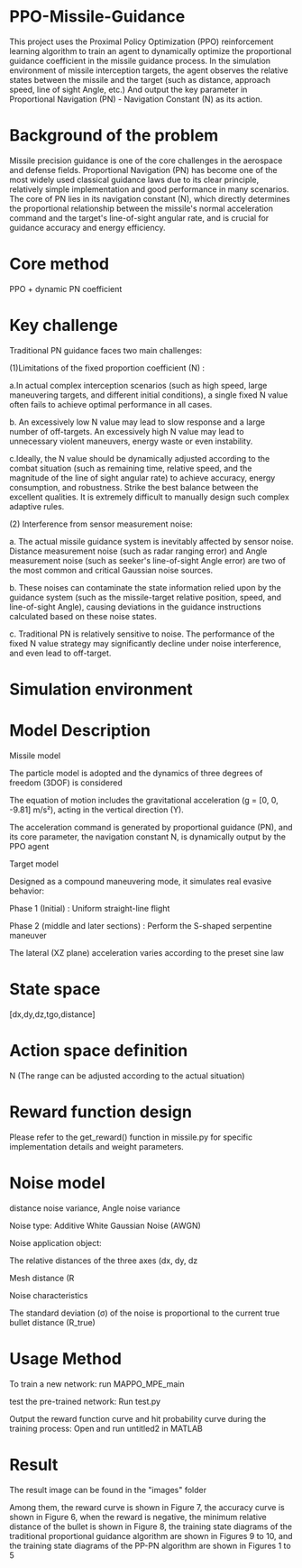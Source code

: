 # PPO-Missile-Guidance
This project uses the Proximal Policy Optimization (PPO) reinforcement learning algorithm to train an agent to dynamically optimize the proportional guidance coefficient in the missile guidance process. In the simulation environment of missile interception targets, the agent observes the relative states between the missile and the target (such as distance, approach speed, line of sight Angle, etc.) And output the key parameter in Proportional Navigation (PN) - Navigation Constant (N) as its action.

# Background of the problem
Missile precision guidance is one of the core challenges in the aerospace and defense fields. Proportional Navigation (PN) has become one of the most widely used classical guidance laws due to its clear principle, relatively simple implementation and good performance in many scenarios. The core of PN lies in its navigation constant (N), which directly determines the proportional relationship between the missile's normal acceleration command and the target's line-of-sight angular rate, and is crucial for guidance accuracy and energy efficiency.

# Core method
PPO + dynamic PN coefficient

# Key challenge
    
Traditional PN guidance faces two main challenges:

(1)Limitations of the fixed proportion coefficient (N) :

a.In actual complex interception scenarios (such as high speed, large maneuvering targets, and different initial conditions), a single fixed N value often fails to achieve optimal performance in all cases.

b. An excessively low N value may lead to slow response and a large number of off-targets. An excessively high N value may lead to unnecessary violent maneuvers, energy waste or even instability.

c.Ideally, the N value should be dynamically adjusted according to the combat situation (such as remaining time, relative speed, and the magnitude of the line of sight angular rate) to achieve accuracy, energy consumption, and robustness. Strike the best balance between the excellent qualities. It is extremely difficult to manually design such complex adaptive rules.

(2) Interference from sensor measurement noise:

a. The actual missile guidance system is inevitably affected by sensor noise. Distance measurement noise (such as radar ranging error) and Angle measurement noise (such as seeker's line-of-sight Angle error) are two of the most common and critical Gaussian noise sources.

b. These noises can contaminate the state information relied upon by the guidance system (such as the missile-target relative position, speed, and line-of-sight Angle), causing deviations in the guidance instructions calculated based on these noise states.

c. Traditional PN is relatively sensitive to noise. The performance of the fixed N value strategy may significantly decline under noise interference, and even lead to off-target.

# Simulation environment

# Model Description

Missile model

The particle model is adopted and the dynamics of three degrees of freedom (3DOF) is considered

The equation of motion includes the gravitational acceleration (g = [0, 0, -9.81] m/s²), acting in the vertical direction (Y).

The acceleration command is generated by proportional guidance (PN), and its core parameter, the navigation constant N, is dynamically output by the PPO agent

Target model

Designed as a compound maneuvering mode, it simulates real evasive behavior:

Phase 1 (Initial) : Uniform straight-line flight

Phase 2 (middle and later sections) : Perform the S-shaped serpentine maneuver

The lateral (XZ plane) acceleration varies according to the preset sine law



# State space

[dx,dy,dz,tgo,distance]

# Action space definition

N (The range can be adjusted according to the actual situation)

# Reward function design

Please refer to the get_reward() function in missile.py for specific implementation details and weight parameters.

# Noise model 

distance noise variance, Angle noise variance

Noise type: Additive White Gaussian Noise (AWGN)

Noise application object:

The relative distances of the three axes (dx, dy, dz

Mesh distance (R

Noise characteristics

The standard deviation (σ) of the noise is proportional to the current true bullet distance (R_true) 
 
# Usage Method

To train a new network: run MAPPO_MPE_main

test the pre-trained network: Run test.py

Output the reward function curve and hit probability curve during the training process: Open and run untitled2 in MATLAB

# Result

The result image can be found in the "images" folder

Among them, the reward curve is shown in Figure 7, the accuracy curve is shown in Figure 6, when the reward is negative, the minimum relative distance of the bullet is shown in Figure 8, the training state diagrams of the traditional proportional guidance algorithm are shown in Figures 9 to 10, and the training state diagrams of the PP-PN algorithm are shown in Figures 1 to 5
